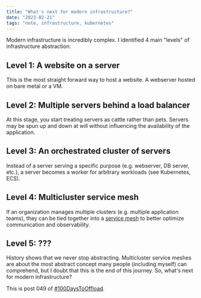 ```yaml
---
title: "What's next for modern infrastructure?"
date: "2023-02-21"
tags: "note, infrastructure, kubernetes"
---
```


Modern infrastructure is incredibly complex. I identified 4 main "levels" of infrastructure abstraction:

## Level 1: A website on a server

This is the most straight forward way to host a website. A webserver hosted on bare metal or a VM.

## Level 2: Multiple servers behind a load balancer

At this stage, you start treating servers as cattle rather than pets. Servers may be spun up and down at will without influencing the availability of the application.

## Level 3: An orchestrated cluster of servers

Instead of a server serving a specific purpose (e.g. webserver, DB server, etc.), a server becomes a worker for arbitrary workloads (see Kubernetes, ECS).

## Level 4: Multicluster service mesh

If an organization manages multiple clusters (e.g. multiple application teams), they can be tied together into a [service mesh](https://istio.io/latest/docs/reference/glossary/#service-mesh) to better optimize communication and observability.

## Level 5: ???

History shows that we never stop abstracting. Multicluster service meshes are about the most abstract concept many people (including myself) can comprehend, but I doubt that this is the end of this journey. So, what's next for modern infrastructure?

This is post 049 of [#100DaysToOffload](https://100daystooffload.com/).
